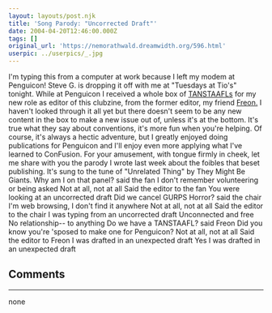 ```yaml
---
layout: layouts/post.njk
title: 'Song Parody: "Uncorrected Draft"'
date: 2004-04-20T12:46:00.000Z
tags: []
original_url: 'https://nemorathwald.dreamwidth.org/596.html'
userpic: ../userpics/_.jpg
---
```

I'm typing this from a computer at work because I left my modem at Penguicon! Steve G. is dropping it off with me at "Tuesdays at Tio's" tonight. While at Penguicon I received a whole box of [TANSTAAFLs](http://www.stilyagi.org/fanspeak.html) for my new role as editor of this clubzine, from the former editor, my friend [Freon.](http://www.lulu.com/freon) I haven't looked through it all yet but there doesn't seem to be any new content in the box to make a new issue out of, unless it's at the bottom. It's true what they say about conventions, it's more fun when you're helping. Of course, it's always a hectic adventure, but I greatly enjoyed doing publications for Penguicon and I'll enjoy even more applying what I've learned to ConFusion. For your amusement, with tongue firmly in cheek, let me share with you the parody I wrote last week about the foibles that beset publishing. It's sung to the tune of "Unrelated Thing" by They Might Be Giants. Why am I on that panel? said the fan I don't remember volunteering or being asked Not at all, not at all Said the editor to the fan You were looking at an uncorrected draft Did we cancel GURPS Horror? said the chair I'm web browsing, I don't find it anywhere Not at all, not at all Said the editor to the chair I was typing from an uncorrected draft Unconnected and free No relationship-- to anything Do we have a TANSTAAFL? said Freon Did you know you're 'sposed to make one for Penguicon? Not at all, not at all Said the editor to Freon I was drafted in an unexpected draft Yes I was drafted in an unexpected draft

## Comments

---

none
